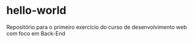 # hello-world

Repositório para o primeiro exercício do curso de desenvolvimento web com foco em Back-End
